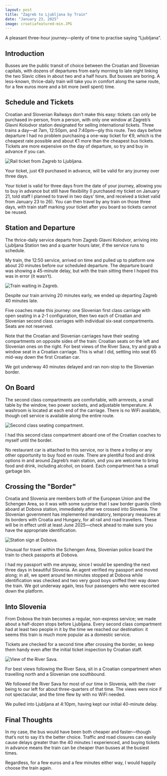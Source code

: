 ```yaml
--- 
layout: post
title: "Zagreb to Ljubljana by Train"
date: "January 23, 2025"
image: croatiafeatured-min.JPG
---
```


<p class="intro"><span class="dropcap">A</span> pleasant three-hour journey—plenty of time to practise saying “Ljubljana”.</p>

## Introduction

Busses are the public transit of choice between the Croatian and Slovenian capitals, with dozens of departures from early morning to late night linking the two Slavic cities in about two and a half hours.  But busses are boring.  A less-known, thrice-daily train will take you in comfort along the same route, for a few euros more and a bit more (well spent) time.

## Schedule and Tickets

Croatian and Slovenian Railways don’t make this easy: tickets can only be purchased in-person, from a person, with only one window at Zagreb’s Glavni Kolodvor station designated for selling international tickets.  Three trains a day—at 7am, 12:50pm, and 7:40pm—ply this route.  Two days before departure I had no problem purchasing a one-way ticket for €9, which is the cheapest rate possible and about €1 more than the cheapest bus tickets.  Tickets are more expensive on the day of departure, so try and buy in advance if you can.
<div class="centered-block">
  <img src="/assets/img/croatia1-min.jpg" alt="Rail ticket from Zagreb to Ljubljana.">
  <p>Your ticket, just €9 purchased in advance, will be valid for any journey over three days.</p>
</div>
Your ticket is valid for three days from the date of your journey, allowing you to buy in advance but still have flexibility (I purchased my ticket on January 21, told staff I planned to travel in two days' time, and received a ticket valid from January 23 to 26).  You can then travel by any train on those three days, with train staff marking your ticket after you board so tickets cannot be reused.

## Station and Departure

The thrice-daily service departs from Zagreb Glavni Kolodvor, arriving into Ljubljana Station two and a quarter hours later, if the service runs to schedule.

My train, the 12:50 service, arrived on time and pulled up to platform one about 20 minutes before our scheduled departure.  The departure board was showing a 45-minute delay, but with the train sitting there I hoped this was in error (it wasn’t).
<div class="centered-block">
  <img src="/assets/img/croatia2-min.JPG" alt="Train waiting in Zagreb.">
  <p>Despite our train arriving 20 minutes early, we ended up departing Zagreb 40 minutes late.</p>
</div>
Five coaches make this journey: one Slovenian first class carriage with open seating in a 2-1 configuration, then two each of Croatian and Slovenian second class carriages with individual six-seat compartments.  Seats are not reserved.

Note that the Croatian and Slovenian carriages have their seating compartments on opposite sides of the train: Croatian seats on the left and Slovenian ones on the right.  For best views of the River Sava, try and grab a window seat in a Croatian carriage.  This is what I did, settling into seat 65 mid-way down the first Croatian car.

We got underway 40 minutes delayed and ran non-stop to the Slovenian border.

## On Board

The second class compartments are comfortable, with armrests, a small table by the window, two power sockets, and adjustable temperature.  A washroom is located at each end of the carriage.  There is no WiFi available, though cell service is available along the entire route.
<div class="centered-block">
  <img src="/assets/img/croatia3-min.JPG" alt="Second class seating compartment.">
  <p>I had this second class compartment aboard one of the Croatian coaches to myself until the border.</p>
</div>
No restaurant car is attached to this service, nor is there a trolley or any other opportunity to buy food en route.  There are plentiful food and drink options in and around Zagreb’s main station, and you are welcome to bring food and drink, including alcohol, on board.  Each compartment has a small garbage bin.

## Crossing the "Border"

Croatia and Slovenia are members both of the European Union and the Schengen Area, so it was with some surprise that I saw border guards climb aboard at Dobova station, immediately after we crossed into Slovenia.  The Slovenian government has implemented mandatory, temporary measures at its borders with Croatia and Hungary, for all rail and road travellers.  These will be in effect until at least June 2025—check ahead to make sure you have the appropriate identification.
<div class="centered-block">
  <img src="/assets/img/croatia4-min.JPG" alt="Station sign at Dobova.">
  <p>Unusual for travel within the Schengen Area, Slovenian police board the train to check passports at Dobova.</p>
</div>
I had my passport with me anyway, since I would be spending the next three days in beautiful Slovenia.  An agent verified my passport and moved along; in all, we spent around ten minutes stopped at Dobova while identification was checked and two very good boys sniffed their way down the train.  We got underway again, less four passengers who were escorted down the platform.

## Into Slovenia

From Dobova the train becomes a regular, non-express service; we made about a half-dozen stops before Ljubljana.  Every second class compartment had at least two people in it by the time we reached our destination: it seems this train is much more popular as a domestic service.

Tickets are checked for a second time after crossing the border, so keep them handy even after the initial ticket inspection by Croatian staff.
<div class="centered-block">
  <img src="/assets/img/croatia5-min.JPG" alt="View of the River Sava.">
  <p>For best views following the River Sava, sit in a Croatian compartment when travelling north and a Slovenian one southbound.</p>
</div>
We followed the River Sava for most of our time in Slovenia, with the river being to our left for about three-quarters of that time.  The views were nice if not spectacular, and the time flew by with no WiFi needed.

We pulled into Ljubljana at 4:10pm, having kept our initial 40-minute delay.

## Final Thoughts

In my case, the bus would have been both cheaper and faster—though that’s not to say it’s the better choice.  Traffic and road closures can easily cause delays greater than the 40 minutes I experienced, and buying tickets in advance means the train can be cheaper than busses at the busiest times.

Regardless, for a few euros and a few minutes either way, I would happily choose the train again.
